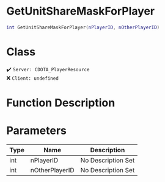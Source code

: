 # GetUnitShareMaskForPlayer
```lua
int GetUnitShareMaskForPlayer(nPlayerID, nOtherPlayerID)
```
# Class
✔️ `Server: CDOTA_PlayerResource`  
❌ `Client: undefined`  

# Function Description

# Parameters
Type|Name|Description
--|--|--
int|nPlayerID|No Description Set
int|nOtherPlayerID|No Description Set
